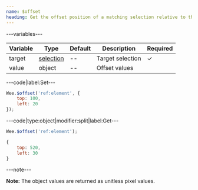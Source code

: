 ```yaml
---
name: $offset
heading: Get the offset position of a matching selection relative to the document
---
```


---variables---

| Variable | Type | Default | Description | Required |
| -- | -- | -- | -- | -- |
| target | [selection](/script#selection) | -- | Target selection | ✓ |
| value | object | -- | Offset values ||

---code|label:Set---

```javascript
Wee.$offset('ref:element', {
	top: 100,
	left: 20
});
```

---code|type:object|modifier:split|label:Get---

```javascript
Wee.$offset('ref:element');
```

```javascript
{
	top: 520,
	left: 30
}
```

---note---

**Note:** The object values are returned as unitless pixel values.